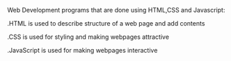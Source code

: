 Web Development programs that are done using HTML,CSS and Javascript:

.HTML is used to describe structure of a web page and add contents

.CSS is used for styling and making webpages attractive

.JavaScript is used for making webpages interactive

